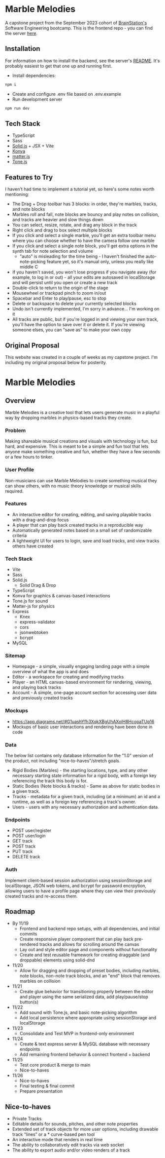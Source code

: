 # Marble Melodies

A capstone project from the September 2023 cohort of [BrainStation's](https://brainstation.io/) Software Engineering
bootcamp. This is the frontend repo - you can find the server [here](https://github.com/ahowley/marble-melodies-server).

## Installation

For information on how to install the backend, see the server's
[README](https://github.com/ahowley/marble-melodies-server). It's probably easiest to get that one up and running first.

- Install dependencies:

```bash
npm i
```

- Create and configure .env file based on .env.example
- Run development server

```bash
npm run dev
```

## Tech Stack

- TypeScript
- Sass
- [Solid.js](https://www.solidjs.com/) + JSX + Vite
- [Konva](https://konvajs.org/)
- [matter.js](https://brm.io/matter-js/)
- [Tone.js](https://tonejs.github.io/)

## Features to Try

I haven't had time to implement a tutorial yet, so here's some notes worth mentioning:

- The Drag + Drop toolbar has 3 blocks: in order, they're marbles, tracks, and note blocks
- Marbles roll and fall, note blocks are bouncy and play notes on collision, and tracks are heavier and slow things down
- You can select, resize, rotate, and drag any block in the track
- Right click and drag to box select multiple blocks
- If you click and select a single marble, you'll get an extra toolbar menu where you can choose whether to have the
  camera follow one marble
- If you click and select a single note block, you'll get extra options in the synth tab for note selection and volume
  - "auto" is misleading for the time being - I haven't finished the auto-note-picking feature yet, so it's manual only,
    unless you really like middle C
- If you haven't saved, you won't lose progress if you navigate away (for example, to log in or out) - all your edits
  are autosaved in localStorage and will persist until you open or create a new track
- Double-click to return to the origin of the stage
- Mousewheel or trackpad pinch to zoom in/out
- Spacebar and Enter to play/pause, esc to stop
- Delete or backspace to delete your currently selected blocks
- Undo isn't currently implemented, I'm sorry in advance... I'm working on it
- All tracks are public, but if you're logged in and viewing your own track, you'll have the option to save over it or
  delete it. If you're viewing someone elses, you can "save as" to make your own copy

## Original Proposal

This website was created in a couple of weeks as my capstone project. I'm including my original proposal below for
posterity.

# Marble Melodies

## Overview

Marble Melodies is a creative tool that lets users generate music in a playful way by dropping marbles in physics-based
tracks they create.

### Problem

Making shareable musical creations and visuals with technology is fun, but hard, and expensive. This is meant to be a
simple and fun tool that lets anyone make something creative and fun, whether they have a few seconds or a few hours to
tinker.

### User Profile

Non-musicians can use Marble Melodies to create something musical they can show others, with no music theory knowledge
or musical skills required.

### Features

- An interactive editor for creating, editing, and saving playable tracks with a drag-and-drop focus
- A player that can play back created tracks in a reproducible way
- Automatically generated notes based on a small set of randomizable criteria
- A lightweight UI for users to login, save and load tracks, and view tracks others have created

### Tech Stack

- Vite
- Sass
- Solid.js
  - Solid Drag & Drop
- TypeScript
- Konva for graphics & canvas-based interactions
- Tone.js for sound
- Matter-js for physics
- Express
  - Knex
  - express-validator
  - cors
  - jsonwebtoken
  - bcrypt
- MySQL

### Sitemap

- Homepage - a simple, visually engaging landing page with a simple overview of what the app is and does
- Editor - a workspace for creating and modifying tracks
- Player - an HTML canvas-based environment for rendering, viewing, and playing back tracks
- Account - A simple, one-page account section for accessing user data and previously created tracks

### Mockups

- https://app.diagrams.net/#G1uashYfh3XqkXBgUhAXolH8HcopaTUp16
- Mockups of basic user interactions and rendering have been done in code

### Data

The below list contains only database information for the "1.0" version of the product, not including
"nice-to-haves"/stretch goals.

- Rigid Bodies (Marbles) - the starting locations, type, and any other necessary starting state information for a rigid
  body, with a foreign key referencing the track this body is for.
- Static Bodies (Note blocks & tracks) - Same as above for static bodies in a given track.
- Tracks - metadata for a given track, including (at a minimum) an id and a runtime, as well as a foreign key
  referencing a track's owner.
- Users - users with any necessary authorization and authentication data.

### Endpoints

- POST user/register
- POST user/login
- GET track
- POST track
- PUT track
- DELETE track

### Auth

Implement client-based session authorization using sessionStorage and localStorage, JSON web tokens, and bcrypt for
password encrpytion, allowing users to have a profile page where they can view their previously created tracks and
re-access them.

## Roadmap

- By 11/19
  - Frontend and backend repo setups, with all dependencies, and initial commits
  - Create responsive player component that can play back pre-rendered tracks and allows for scrolling around the canvas
  - Lay out and style editor page and components without functionality
  - Create and test reusable framework for creating draggable (and droppable) elements using solid-dnd
- 11/20
  - Allow for dragging and dropping of preset bodies, including marbles, note blocks, non-note track blocks, and an
    "end" block that removes marbles on collision
- 11/21
  - Create glue behavior for transitioning properly between the editor and player using the same serialized data, add
    play/pause/stop button(s)
- 11/22
  - Add sound with Tone.js, and basic note-picking algorithm
  - Add local persistence where appropriate using sessionStorage and localStorage
- 11/23
  - Consolidate and Test MVP in frontend-only environment
- 11/24
  - Create & text express server & MySQL database with necessary endpoints
  - Add remaining frontend behavior & connect frontend + backend
- 11/25
  - Test core product & merge to main
  - Nice-to-haves
- 11/26
  - Nice-to-haves
  - Final testing & final commit
  - Prepare presentation

## Nice-to-haves

- Private Tracks
- Editable details for sounds, pitches, and other note properties
- Extended set of track objects for more user options, including drawable track “lines” or a \* curve-based pen tool
- An interactive mode that renders in real time
- The ability to collaboratively edit tracks via web socket
- The ability to export audio and/or video renders of a track
